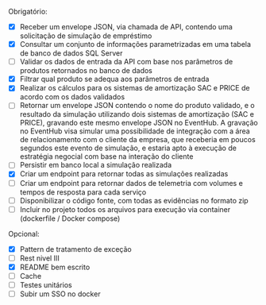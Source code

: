 Obrigatório:

- [x] Receber um envelope JSON, via chamada de API, contendo uma solicitação de simulação de empréstimo
- [x] Consultar um conjunto de informações parametrizadas em uma tabela de banco de dados SQL Server
- [ ] Validar os dados de entrada da API com base nos parâmetros de produtos retornados no banco de dados
- [x] Filtrar qual produto se adequa aos parâmetros de entrada
- [x] Realizar os cálculos para os sistemas de amortização SAC e PRICE de acordo com os dados validados
- [ ] Retornar um envelope JSON contendo o nome do produto validado, e o resultado da simulação utilizando dois sistemas de amortização (SAC e PRICE), gravando este mesmo envelope JSON no EventHub. A gravação no EventHub visa simular uma possibilidade de integração com a área de relacionamento com o cliente da empresa, que receberia em poucos segundos este evento de simulação, e estaria apto à execução de estratégia negocial com base na interação do cliente
- [ ] Persistir em banco local a simulação realizada
- [x] Criar um endpoint para retornar todas as simulações realizadas
- [ ] Criar um endpoint para retornar dados de telemetria com volumes e tempos de resposta para cada serviço
- [ ] Disponibilizar o código fonte, com todas as evidências no formato zip
- [ ] Incluir no projeto todos os arquivos para execução via container (dockerfile / Docker compose)

Opcional:

- [x] Pattern de tratamento de exceção
- [ ] Rest nivel III
- [x] README bem escrito 
- [ ] Cache
- [ ] Testes unitários
- [ ] Subir um SSO no docker

